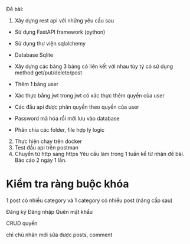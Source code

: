 Đề bài:

1. Xây dựng rest api với những yêu cầu sau

- Sử dụng FastAPI framework (python)
- Sử dụng thư viện sqlalchemy
- Database Sqlite

- Xây dựng các bảng 3 bảng có liên kết với nhau tùy tý có sử dụng method get/put/delete/post

- Thêm 1 bảng user
<!-- ! -->
- Xác thực bằng jwt trong jwt có xác thực thêm quyền của user
- Các đầu api được phân quyền theo quyền của user

- Password mã hóa rồi mới lưu vào database

- Phân chia các folder, file hợp lý logic

2. Thực hiện chạy trên docker
3. Test đầu api trên postman
4. Chuyển từ http sang https
Yêu cầu làm trong 1 tuần kể từ nhận đề bài.
Báo cáo 2 ngày 1 lần.
<!-- ! -->

# Kiểm tra ràng buộc khóa

1 post có nhiều category và 1 category có nhiều post (nâng cấp sau)

<!-- @ 3. Test đầu api trên postman -->

<!-- fastapi dev a.py -->

Đăng ký
Đăng nhập
Quên mật khẩu

CRUD quyền

chỉ chủ nhân mới sửa được posts, comment
